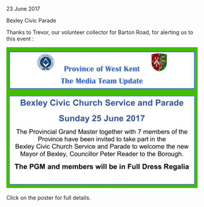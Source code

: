 23 June 2017

Bexley Civic Parade

Thanks to Trevor, our volunteer collector for Barton Road, for alerting us to this event :

[](http://www.northcrayresidents.org.uk/posters/poster99.pdf)

![Image](images/nm0254_1.gif)

Click on the poster for full details.
